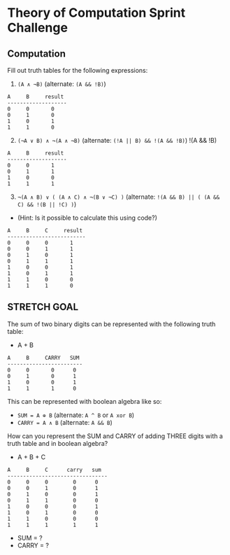 # Theory of Computation Sprint Challenge

## Computation

Fill out truth tables for the following expressions:

1. `(A ∧ ¬B)`   (alternate: `(A && !B)`)
```
A     B     result
-------------------
0     0       0
0     1       0
1     0       1
1     1       0
```

2. `(¬A ∨ B) ∧ ¬(A ∧ ¬B)`   (alternate: `(!A || B) && !(A && !B)`)
																				!(A && !B)
```
A     B     result
-------------------
0     0       1
0     1       1
1     0       0
1     1       1
```

3. `¬(A ∧ B) ∨ ( (A ∧ C) ∧ ¬(B ∨ ¬C) )`   (alternate: `!(A && B) || ( (A && C) && !(B || !C) )`)
  * (Hint: Is it possible to calculate this using code?)
```
A     B     C     result
-------------------------
0     0     0       1
0     0     1       1
0     1     0       1
0     1     1       1
1     0     0       1
1     0     1       1
1     1     0       0
1     1     1       0
```

## STRETCH GOAL

The sum of two binary digits can be represented with the following truth table:

* A + B
```
A     B     CARRY   SUM
------------------------
0     0       0      0
0     1       0      1
1     0       0      1
1     1       1      0
```
This can be represented with boolean algebra like so:

* `SUM = A ⊕ B`  (alternate: `A ^ B` or `A xor B`)
* `CARRY = A ∧ B`  (alternate: `A && B`)


How can you represent the SUM and CARRY of adding THREE digits with a truth table and in boolean algebra?

* A + B + C
```
A     B     C      carry   sum
--------------------------------
0     0     0        0      0
0     0     1        0      1
0     1     0        0      1
0     1     1        0      0
1     0     0        0      1
1     0     1        0      0
1     1     0        0      0
1     1     1        1      1
```
* SUM = ?
* CARRY = ?
